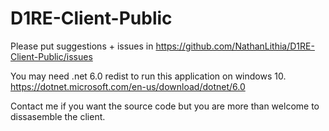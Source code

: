 # D1RE-Client-Public
Please put suggestions + issues in https://github.com/NathanLithia/D1RE-Client-Public/issues  
  
You may need .net 6.0 redist to run this application on windows 10.  
https://dotnet.microsoft.com/en-us/download/dotnet/6.0  
  
Contact me if you want the source code but you are more than welcome to dissasemble the client.
